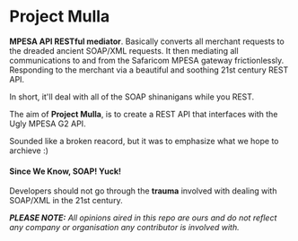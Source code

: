 # Project Mulla

__MPESA API RESTful mediator__. Basically converts all merchant requests to the dreaded ancient SOAP/XML 
requests. It then mediating all communications to and from the Safaricom MPESA gateway frictionlessly. 
Responding to the merchant via a beautiful and soothing 21st century REST API.

In short, it'll deal with all of the SOAP shinanigans while you REST.

The aim of __Project Mulla__, is to create a REST API that interfaces with the Ugly MPESA G2 API.

Sounded like a broken reacord, but it was to emphasize what we hope to archieve :)

#### Since We Know, SOAP! Yuck!
Developers should not go through the __trauma__ involved with dealing with SOAP/XML in the 21st century.

*__PLEASE NOTE:__ All opinions aired in this repo are ours and do not reflect any company or organisation any contributor is involved with.*
